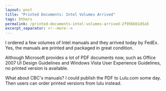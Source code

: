 ```yaml
---
layout: post
title: "Printed Documents: Intel Volumes Arrived"
tags: Others
permalink: /printed-documents-intel-volumes-arrived-2f956bb1d5a5
excerpt_separator: <!--more-->
---
```


I ordered a few volumes of Intel manuals and they arrived today by FedEx. Yes, the manuals are printed and packaged in great condition.

Although Microsoft provides a lot of PDF documents now, such as Office 2007 UI Design Guidelines and Windows Vista User Experience Guidelines, no printed version is available.

What about CBC's manuals? I could publish the PDF to Lulu.com some day. Then users can order printed versions from lulu instead.
<!--more-->